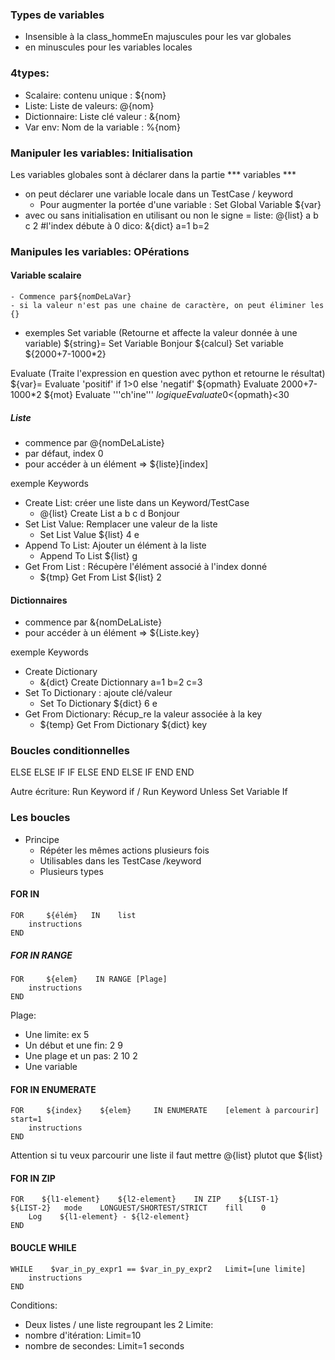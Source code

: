 ### Types de variables
- Insensible à la class_hommeEn majuscules pour les var globales
- en minuscules pour les variables locales

### 4types:
- Scalaire: contenu unique : ${nom}
- Liste: Liste de valeurs: @{nom}
- Dictionnaire: Liste clé valeur : &{nom}
- Var env: Nom de la variable : %{nom}

### Manipuler les variables: Initialisation
Les variables globales sont à déclarer dans la partie *** variables ***
- on peut déclarer une variable locale dans un TestCase / keyword
    - Pour augmenter la portée d'une variable : Set Global Variable ${var}
- avec ou sans initialisation
en utilisant ou non le signe =
liste: @{list}  a   b   c   2   #l'index débute à 0
dico: &{dict}   a=1 b=2         

### Manipules les variables: OPérations

#### Variable scalaire
    - Commence par${nomDeLaVar}
    - si la valeur n'est pas une chaine de caractère, on peut éliminer les {}

- exemples
Set variable (Retourne et affecte la valeur donnée à une variable)
${string}= Set Variable     Bonjour
${calcul} Set variable      ${2000+7-1000*2}

Evaluate (Traite l'expression en question avec python et retourne le résultat)
${var}=     Evaluate    'positif' if 1>0 else 'negatif'
${opmath}     Evaluate     2000+7-1000*2
${mot}      Evaluate    '''ch'ine'''
${logique}  Evaluate    0<${opmath}<30

##### Liste
- commence par @{nomDeLaListe}
- par défaut, index 0
- pour accéder à un élément => ${liste}[index]

exemple Keywords
- Create List: créer une liste dans un Keyword/TestCase
    - @{list}   Create List     a   b   c   d   Bonjour
- Set List Value: Remplacer une valeur de la liste
    - Set List Value    ${list}     4   e
- Append To List: Ajouter un élément à la liste
    - Append To List    ${list}     g
- Get From List : Récupère l'élément associé à l'index donné
    - ${tmp}    Get From List   ${list}     2

#### Dictionnaires
- commence par &{nomDeLaListe}
- pour accéder à un élément => ${Liste.key}

exemple Keywords
- Create Dictionary
    - &{dict}   Create Dictionnary  a=1     b=2     c=3
- Set To Dictionary : ajoute clé/valeur
    - Set To Dictionary     ${dict}     6       e
- Get From Dictionary: Récup_re la valeur associée à la key
    - ${temp}   Get From Dictionary   ${dict}   key

### Boucles conditionnelles
ELSE
ELSE IF
    IF
    ELSE
    END
ELSE
    IF
    END
END

Autre écriture: Run Keyword if / Run Keyword Unless
Set Variable If

### Les boucles
- Principe
    - Répéter les mêmes actions plusieurs fois
    - Utilisables dans les TestCase /keyword
    - Plusieurs types

#### FOR    IN
```
FOR     ${élém}   IN    list
    instructions
END
```
##### FOR   IN RANGE
```
FOR     ${elem}    IN RANGE [Plage]
    instructions
END
```
Plage:
- Une limite: ex 5
- Un début et une fin: 2    9
- Une plage et un pas: 2    10  2
- Une variable
 
#### FOR     IN ENUMERATE
```
FOR     ${index}    ${elem}     IN ENUMERATE    [element à parcourir]   start=1
    instructions
END
```
Attention si tu veux parcourir une liste il faut mettre @{list} plutot que ${list}

#### FOR IN ZIP
```
FOR    ${l1-element}    ${l2-element}    IN ZIP    ${LIST-1}    ${LIST-2}   mode    LONGUEST/SHORTEST/STRICT    fill    0
    Log    ${l1-element} - ${l2-element}
END
```

#### BOUCLE WHILE
```
WHILE    $var_in_py_expr1 == $var_in_py_expr2   Limit=[une limite]
    instructions        
END
```
Conditions:
- Deux listes / une liste regroupant les 2
Limite:
- nombre d'itération: Limit=10
- nombre de secondes: Limit=1 seconds